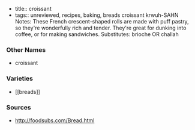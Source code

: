 - title:: croissant
- tags:: unreviewed, recipes, baking, breads
croissant krwuh-SAHN Notes: These French crescent-shaped rolls are made with puff pastry, so they're wonderfully rich and tender. They're great for dunking into coffee, or for making sandwiches. Substitutes: brioche OR challah

### Other Names

* croissant

### Varieties

* [[breads]]

### Sources
* http://foodsubs.com/Bread.html
